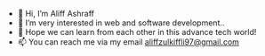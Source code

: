 - 👋 Hi, I’m Aliff Ashraff
- 👀 I’m very interested in web and software development..
- 🌱 Hope we can learn from each other in this advance tech world!
- 📫 You can reach me via my email aliffzulkiffli97@gmail.com

<!---
aliffashraff/aliffashraff is a ✨ special ✨ repository because its `README.md` (this file) appears on your GitHub profile.
You can click the Preview link to take a look at your changes.
--->
